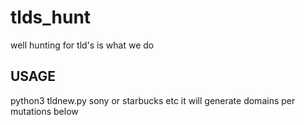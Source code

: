 # tlds_hunt
well hunting for tld's is what we do


USAGE
------------------------------
python3 tldnew.py sony or starbucks etc it will generate domains per mutations below
